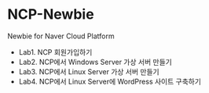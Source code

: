 # NCP-Newbie
Newbie for Naver Cloud Platform

- Lab1. NCP 회원가입하기
- Lab2. NCP에서 Windows Server 가상 서버 만들기
- Lab3. NCP에서 Linux Server 가상 서버 만들기
- Lab4. NCP에서 Linux Server에 WordPress 사이트 구축하기

